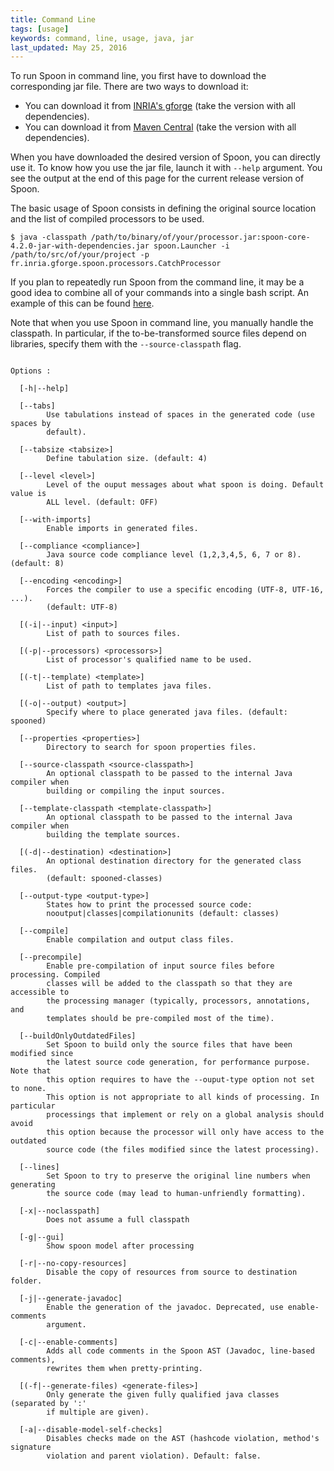 ```yaml
---
title: Command Line
tags: [usage]
keywords: command, line, usage, java, jar
last_updated: May 25, 2016
---
```


To run Spoon in command line, you first have to download the corresponding jar file.
There are two ways to download it:

- You can download it from [INRIA's gforge](https://gforge.inria.fr/frs/?group_id=73) 
(take the version with all dependencies).
- You can download it from [Maven Central](http://search.maven.org/#search%7Cgav%7C1%7Cg%3A%22fr.inria.gforge.spoon%22%20AND%20a%3A%22spoon-core%22) 
(take the version with all dependencies).

When you have downloaded the desired version of Spoon, you can directly use it. 
To know how you use the jar file, launch it with `--help` argument. 
You see the output at the end of this page for the current release version of Spoon.

The basic usage of Spoon consists in defining the original source location and the list of compiled processors to be used. 

```console
$ java -classpath /path/to/binary/of/your/processor.jar:spoon-core-4.2.0-jar-with-dependencies.jar spoon.Launcher -i /path/to/src/of/your/project -p fr.inria.gforge.spoon.processors.CatchProcessor
```

If you plan to repeatedly run Spoon from the command line, it may be a good idea to combine all of your commands into a single bash script. An example of this can be found [here](https://github.com/INRIA/spoon/blob/master/doc/example_scripts/example_usage_script.sh).

Note that when you use Spoon in command line, you manually handle the classpath.
In particular, if the to-be-transformed source files depend on libraries, specify them with the `--source-classpath` flag.

```console

Options : 

  [-h|--help]

  [--tabs]
        Use tabulations instead of spaces in the generated code (use spaces by
        default).

  [--tabsize <tabsize>]
        Define tabulation size. (default: 4)

  [--level <level>]
        Level of the ouput messages about what spoon is doing. Default value is
        ALL level. (default: OFF)

  [--with-imports]
        Enable imports in generated files.

  [--compliance <compliance>]
        Java source code compliance level (1,2,3,4,5, 6, 7 or 8). (default: 8)

  [--encoding <encoding>]
        Forces the compiler to use a specific encoding (UTF-8, UTF-16, ...).
        (default: UTF-8)

  [(-i|--input) <input>]
        List of path to sources files.

  [(-p|--processors) <processors>]
        List of processor's qualified name to be used.

  [(-t|--template) <template>]
        List of path to templates java files.

  [(-o|--output) <output>]
        Specify where to place generated java files. (default: spooned)

  [--properties <properties>]
        Directory to search for spoon properties files.

  [--source-classpath <source-classpath>]
        An optional classpath to be passed to the internal Java compiler when
        building or compiling the input sources.

  [--template-classpath <template-classpath>]
        An optional classpath to be passed to the internal Java compiler when
        building the template sources.

  [(-d|--destination) <destination>]
        An optional destination directory for the generated class files.
        (default: spooned-classes)

  [--output-type <output-type>]
        States how to print the processed source code:
        nooutput|classes|compilationunits (default: classes)

  [--compile]
        Enable compilation and output class files.

  [--precompile]
        Enable pre-compilation of input source files before processing. Compiled
        classes will be added to the classpath so that they are accessible to
        the processing manager (typically, processors, annotations, and
        templates should be pre-compiled most of the time).

  [--buildOnlyOutdatedFiles]
        Set Spoon to build only the source files that have been modified since
        the latest source code generation, for performance purpose. Note that
        this option requires to have the --ouput-type option not set to none.
        This option is not appropriate to all kinds of processing. In particular
        processings that implement or rely on a global analysis should avoid
        this option because the processor will only have access to the outdated
        source code (the files modified since the latest processing).

  [--lines]
        Set Spoon to try to preserve the original line numbers when generating
        the source code (may lead to human-unfriendly formatting).

  [-x|--noclasspath]
        Does not assume a full classpath

  [-g|--gui]
        Show spoon model after processing

  [-r|--no-copy-resources]
        Disable the copy of resources from source to destination folder.

  [-j|--generate-javadoc]
        Enable the generation of the javadoc. Deprecated, use enable-comments
        argument.

  [-c|--enable-comments]
        Adds all code comments in the Spoon AST (Javadoc, line-based comments),
        rewrites them when pretty-printing.

  [(-f|--generate-files) <generate-files>]
        Only generate the given fully qualified java classes (separated by ':'
        if multiple are given).

  [-a|--disable-model-self-checks]
        Disables checks made on the AST (hashcode violation, method's signature
        violation and parent violation). Default: false.
```
